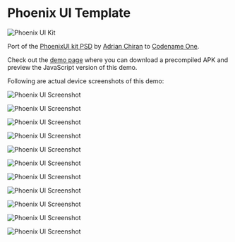 # Phoenix UI Template

![Phoenix UI Kit](https://www.codenameone.com/img/blog/phoenixui-template.jpg)

Port of the [PhoenixUI kit PSD](https://www.dropbox.com/s/fmkzvoy1n2gqjtb/PheonixUI-vol1-PSD.psd) by [Adrian Chiran](https://twitter.com/adrianchiran) to [Codename One](https://www.codenameone.com/).

Check out the [demo page](https://www.codenameone.com/demos-Phoenix.html) where you can download a precompiled APK and preview the JavaScript version of this demo.

Following are actual device screenshots of this demo:

![Phoenix UI Screenshot](https://www.codenameone.com/demos/Pheonix/slide-1.png)

![Phoenix UI Screenshot](https://www.codenameone.com/demos/Pheonix/slide-2.png)

![Phoenix UI Screenshot](https://www.codenameone.com/demos/Pheonix/slide-3.png)

![Phoenix UI Screenshot](https://www.codenameone.com/demos/Pheonix/slide-4.png)

![Phoenix UI Screenshot](https://www.codenameone.com/demos/Pheonix/slide-5.png)

![Phoenix UI Screenshot](https://www.codenameone.com/demos/Pheonix/slide-6.png)

![Phoenix UI Screenshot](https://www.codenameone.com/demos/Pheonix/slide-7.png)

![Phoenix UI Screenshot](https://www.codenameone.com/demos/Pheonix/slide-8.png)

![Phoenix UI Screenshot](https://www.codenameone.com/demos/Pheonix/slide-9.png)

![Phoenix UI Screenshot](https://www.codenameone.com/demos/Pheonix/slide-10.png)

![Phoenix UI Screenshot](https://www.codenameone.com/demos/Pheonix/slide-11.png)
